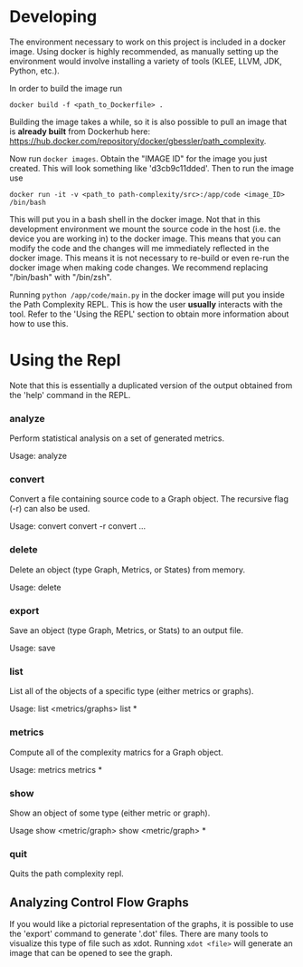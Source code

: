 # Developing 

The environment necessary to work on this project is included in 
a docker image. Using docker is highly recommended, as manually 
setting up the environment would involve installing a variety of tools (KLEE, LLVM, JDK, Python, etc.). 

In order to build the image run 

```
docker build -f <path_to_Dockerfile> .
```

Building the image takes a while, so it is also possible to pull an image that is __already built__ from Dockerhub here: 
https://hub.docker.com/repository/docker/gbessler/path_complexity.  

Now run ```docker images```. Obtain the "IMAGE ID" for the image you just created. This will look something like 'd3cb9c11dded'. 
Then to run the image use

```
docker run -it -v <path_to path-complexity/src>:/app/code <image_ID> /bin/bash
```

This will put you in a bash shell in the docker image. Not that in this development environment we mount the source code in the host (i.e. the device you are working in) to the docker image. This means that you can modify the code and the changes will me immediately reflected in the docker image. This means it is not necessary to re-build or even re-run the docker image when making code changes. We recommend replacing "/bin/bash" with "/bin/zsh". 

Running ```python /app/code/main.py``` in the docker image will put you inside the Path Complexity REPL. This is how the user __usually__ interacts with the tool. Refer to the 'Using the REPL' section to obtain more information about how to use this. 

# Using the Repl

Note that this is essentially a duplicated version of the output obtained from the 'help' command in the REPL. 

### analyze 

Perform statistical analysis on a set of generated metrics. 

Usage: 
analyze <metric names>

### convert 

Convert a file containing source code to a Graph object. 
The recursive flag (-r) can also be used. 

Usage: 
convert <file-like>
convert -r <file-like>
convert <file-like-1> <file-like-2> ... <file-like-n>

### delete 

Delete an object (type Graph, Metrics, or States) from memory. 

Usage: 
delete <type> <name>

### export 

Save an object (type Graph, Metrics, or Stats) to an output file. 

Usage:
save <type> <name>

### list 

List all of the objects of a specific type (either metrics or graphs). 

Usage: 
list <metrics/graphs>
list * 

### metrics 

Compute all of the complexity matrics for a Graph object. 

Usage: 
metrics <name>
metrics * 

### show

Show an object of some type (either metric or graph).

Usage 
show <metric/graph> <name>
show <metric/graph> * 

### quit

Quits the path complexity repl.

## Analyzing Control Flow Graphs

If you would like a pictorial representation of the graphs, it is possible to use the 'export' command to generate '.dot' files. There are many tools to visualize this type of file such as xdot. Running `xdot <file>` will generate an image that can be opened to see the graph.  